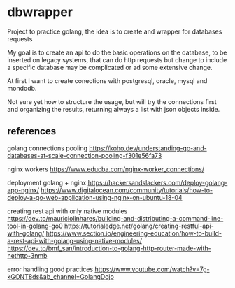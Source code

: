 # dbwrapper
Project to practice golang, the idea is to create and wrapper for databases requests

My goal is to create an api to do the basic operations on the database, to be inserted on legacy systems, that can do http requests but change to include a specific database may be complicated or ad some extensive change.

At first I want to create conections with postgresql, oracle, mysql and mondodb.

Not sure yet how to structure the usage, but will try the connections first and organizing the results, returning always a list with json objects inside.

## references

golang connections pooling
https://koho.dev/understanding-go-and-databases-at-scale-connection-pooling-f301e56fa73


nginx workers
https://www.educba.com/nginx-worker_connections/


deployment golang + nginx
https://hackersandslackers.com/deploy-golang-app-nginx/
https://www.digitalocean.com/community/tutorials/how-to-deploy-a-go-web-application-using-nginx-on-ubuntu-18-04


creating rest api with only native modules
https://dev.to/mauriciolinhares/building-and-distributing-a-command-line-tool-in-golang-go0
https://tutorialedge.net/golang/creating-restful-api-with-golang/
https://www.section.io/engineering-education/how-to-build-a-rest-api-with-golang-using-native-modules/
https://dev.to/bmf_san/introduction-to-golang-http-router-made-with-nethttp-3nmb


error handling good practices
https://www.youtube.com/watch?v=7g-kGONT8ds&ab_channel=GolangDojo




